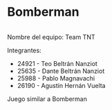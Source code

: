 # Bomberman
![]()

Nombre del equipo: Team TNT

Integrantes:
- 24921 - Teo Beltrán Nanziot
- 25635 - Dante Beltrán Nanziot
- 25988 - Pablo Magnavachi
- 26190 - Agustín Hernán Vuelta

Juego similar a Bomberman
